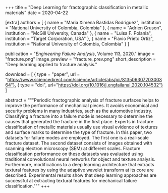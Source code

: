 +++
title = "Deep Learning for fractographic classification in metallic materials"
date = 2020-04-22

[extra]
authors = [
    { name = "Maria Ximena Bastidas Rodriguez", institution = "National University of Colombia, Colombia" },
    { name = "Adrien Gruson", institution = "McGill University, Canada" },
    { name = "Luisa F. Polania", institution = "Target Corporation, USA" },
    { name = "Flavio Prieto Ortiz", institution = "National University of Colombia, Colombia" }
]

publication = "*Engineering Failure Analysis*, Volume 113, 2020."
image = "fracture.png"
image_preview = "fracture_prev.png"
short_description = "Deep learning applied to fracture analysis."

download = [
    { type = "paper", url = "https://www.sciencedirect.com/science/article/abs/pii/S1350630720300364"},
    { type = "doi", url="https://doi.org/10.1016/j.engfailanal.2020.104532"}
]

abstract = """Periodic fractographic analysis of fracture surfaces helps to improve the performance of mechanical pieces. It avoids economical and security problems in many industries, such as the automotive industry. Classifying a fracture into a failure mode is necessary to determine the causes that generated the fracture in the first place. Experts in fracture classification of metallic materials usually use visual evidence of textures and surface marks to determine the type of fracture. In this paper, two datasets for failure modes are employed. The first one is a real-scale fracture dataset. The second dataset consists of images obtained with scanning electron microscopy (SEM) at different scales. Fracture classification performance on these datasets was evaluated using traditional convolutional neural networks for object and texture analysis. Furthermore, modifications to a deep learning architecture that extracts textural features by using the adaptive wavelet transform at its core are described. Experimental results show that deep learning approaches are successful at extracting textural features for mechanical failure classification."""
+++

